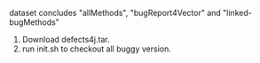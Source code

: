 dataset concludes "allMethods", "bugReport4Vector" and "linked-bugMethods"
1. Download defects4j.tar.
2. run init.sh to checkout all buggy version.